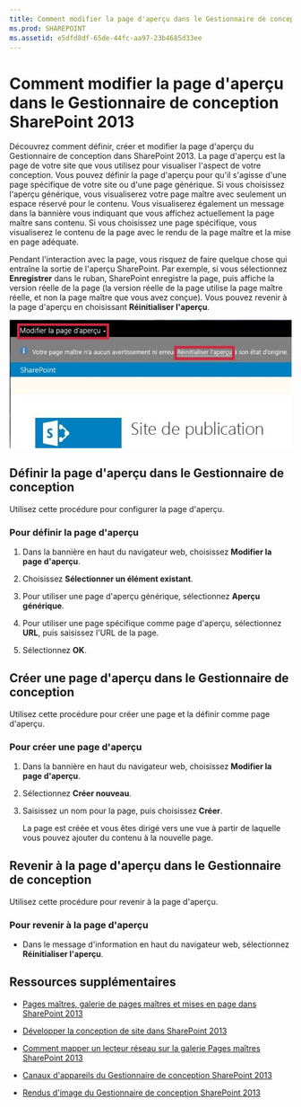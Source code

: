 ```yaml
---
title: Comment modifier la page d'aperçu dans le Gestionnaire de conception SharePoint 2013
ms.prod: SHAREPOINT
ms.assetid: e5dfd8df-65de-44fc-aa97-23b4685d33ee
---
```



# Comment modifier la page d'aperçu dans le Gestionnaire de conception SharePoint 2013
Découvrez comment définir, créer et modifier la page d'aperçu du Gestionnaire de conception dans SharePoint 2013.
La page d'aperçu est la page de votre site que vous utilisez pour visualiser l'aspect de votre conception. Vous pouvez définir la page d'aperçu pour qu'il s'agisse d'une page spécifique de votre site ou d'une page générique. Si vous choisissez l'aperçu générique, vous visualiserez votre page maître avec seulement un espace réservé pour le contenu. Vous visualiserez également un message dans la bannière vous indiquant que vous affichez actuellement la page maître sans contenu. Si vous choisissez une page spécifique, vous visualiserez le contenu de la page avec le rendu de la page maître et la mise en page adéquate.
  
    
    

Pendant l'interaction avec la page, vous risquez de faire quelque chose qui entraîne la sortie de l'aperçu SharePoint. Par exemple, si vous sélectionnez **Enregistrer** dans le ruban, SharePoint enregistre la page, puis affiche la version réelle de la page (la version réelle de la page utilise la page maître réelle, et non la page maître que vous avez conçue). Vous pouvez revenir à la page d'aperçu en choisissant **Réinitialiser l'aperçu**.
  
    
    
![Boutons Modifier la page d'aperçu et Réinitialiser l'aperçu](images/design-manager-preview-UI.jpg)
  
    
    

  
    
    

  
    
    

## Définir la page d'aperçu dans le Gestionnaire de conception
<a name="set"> </a>

Utilisez cette procédure pour configurer la page d'aperçu.
  
    
    

### Pour définir la page d'aperçu


1. Dans la bannière en haut du navigateur web, choisissez **Modifier la page d'aperçu**.
    
  
2. Choisissez **Sélectionner un élément existant**.
    
  
3. Pour utiliser une page d'aperçu générique, sélectionnez **Aperçu générique**.
    
  
4. Pour utiliser une page spécifique comme page d'aperçu, sélectionnez **URL**, puis saisissez l'URL de la page.
    
  
5. Sélectionnez **OK**.
    
  

## Créer une page d'aperçu dans le Gestionnaire de conception
<a name="new"> </a>

Utilisez cette procédure pour créer une page et la définir comme page d'aperçu.
  
    
    

### Pour créer une page d'aperçu


1. Dans la bannière en haut du navigateur web, choisissez **Modifier la page d'aperçu**.
    
  
2. Sélectionnez **Créer nouveau**.
    
  
3. Saisissez un nom pour la page, puis choisissez **Créer**.
    
    La page est créée et vous êtes dirigé vers une vue à partir de laquelle vous pouvez ajouter du contenu à la nouvelle page.
    
  

## Revenir à la page d'aperçu dans le Gestionnaire de conception
<a name="return"> </a>

Utilisez cette procédure pour revenir à la page d'aperçu.
  
    
    

### Pour revenir à la page d'aperçu


- Dans le message d'information en haut du navigateur web, sélectionnez **Réinitialiser l'aperçu**.
    
  

## Ressources supplémentaires
<a name="addresources"> </a>


-  [Pages maîtres, galerie de pages maîtres et mises en page dans SharePoint 2013](master-pages-the-master-page-gallery-and-page-layouts-in-sharepoint-2013.md)
    
  
-  [Développer la conception de site dans SharePoint 2013](develop-the-site-design-in-sharepoint-2013.md)
    
  
-  [Comment mapper un lecteur réseau sur la galerie Pages maîtres SharePoint 2013](how-to-map-a-network-drive-to-the-sharepoint-2013-master-page-gallery.md)
    
  
-  [Canaux d'appareils du Gestionnaire de conception SharePoint 2013](sharepoint-2013-design-manager-device-channels.md)
    
  
-  [Rendus d'image du Gestionnaire de conception SharePoint 2013](sharepoint-2013-design-manager-image-renditions.md)
    
  

